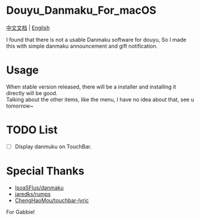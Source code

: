 # Douyu_Danmaku_For_macOS
[中文文档](READMES/README_zh_CN.md)  |  [English](README.md)  

I found that there is not a usable Danmaku software for douyu, So I made this with simple danmaku announcement and gift notification.  

# Usage
When stable version released, there will be a installer and installing it directly will be good.  
Talking about the other items, like the menu, I have no idea about that, see u tomorrow~  

# TODO List
- [ ] Display danmuku on TouchBar.

# Special Thanks
- [IsoaSFlus/danmaku](https://github.com/IsoaSFlus/danmaku)
- [jaredks/rumps](https://github.com/jaredks/rumps)
- [ChengHaoMou/touchbar-lyric](https://github.com/ChenghaoMou/touchbar-lyric)
  
For Gabbie!